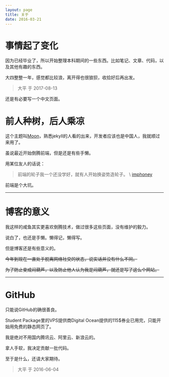 ```yaml
---
layout: page
title: 关于
date: 2016-03-21
---
```

# 事情起了变化

因为已经毕业了，所以开始整理本科期间的一些东西。比如笔记、文章、代码，以及其他有趣的东西。

大四整整一年，感觉都比较浪，离开得也很狼狈，收拾好后再出发。

> 大平 于 2017-08-13


还是有必要写一个中文页面。

# 前人种树，后人乘凉

这个主题叫[Moon](https://github.com/TaylanTatli/Moon)，熟悉jekyll的人看的出来，开发者应该也是中国人，我就顺过来用了。

虽说最近开始倒腾前端，但是还是有些手懒。

用某位友人的话说：

> 前端的轮子我一个还没学好，就有人开始换姿势造轮子。 \\
> [imphoney](https://github.com/orgs/NJU-itxia/people/imphoney)

前端是个大坑。

-------

# 博客的意义

我这样的咸鱼其实更喜欢倒腾技术，做过很多这些页面，没有维护的毅力。

说白了，也还是手懒。懒得记，懒得写。

但是博客还是有些意义的。

~~今年到现在一直处于脱离网络社交的状态，说实话并没有什么不同。~~

~~为了防止变成闷葫芦，以及防止他人认为我是闷葫芦，就还是写了这么个网站。~~

-------

# GitHub 

只能说GitHub的确很善良。

Student Package里的VPS提供商Digital Ocean提供的115$券业已用完，只能开始用免费的静态网页了。

我是绝对不用国内腾讯云、阿里云、新浪云的。

拿人手软，我决定贡献一批代码。

至于是什么，还请大家期待。

> 大平 于 2016-06-04




